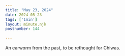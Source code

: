 ```yaml
---
title: "May 23, 2024"
date: 2024-05-23
tags: ['1min']
layout: minute.njk
postnumber: 144

---
```


An earworm from the past, to be rethought for Chiwas. 

